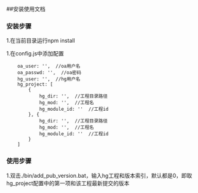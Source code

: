 ##安装使用文档

### 安装步骤

1.在当前目录运行npm install

1.在config.js中添加配置

		oa_user: '',  //oa用户名
    	oa_passwd: '',  //oa密码
    	hg_user: '',  //hg用户名
    	hg_project: [
    		{
    			hg_dir: '',  //工程目录路径
			    hg_mod: '',  //工程名
			    hg_module_id: ''  //工程id
    		}, {
                hg_dir: '',  //工程目录路径
                hg_mod: '',  //工程名
                hg_module_id: ''  //工程id
            }
    	]
		
		
### 使用步骤

1.双击./bin/add_pub_version.bat，输入hg工程和版本索引，默认都是0，即取hg_project配置中的第一项和该工程最新提交的版本
